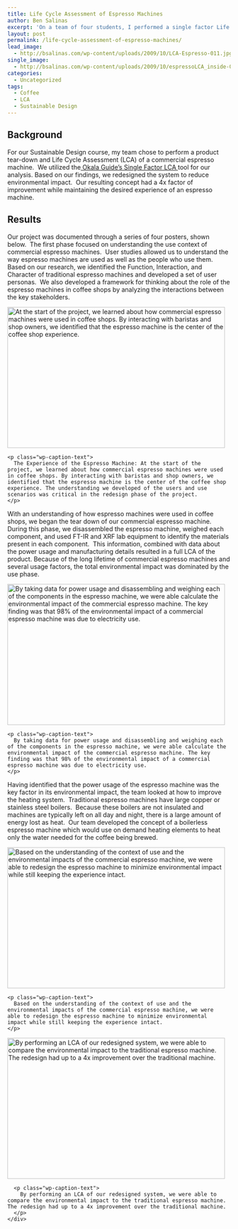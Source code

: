 ```yaml
---
title: Life Cycle Assessment of Espresso Machines
author: Ben Salinas
excerpt: 'On a team of four students, I performed a single factor Life Cycle Assessment (LCA) of a commercial espresso machine.  We identified the function interaction and character of the commercial espresso machine before performing a complete tear-down and LCA.  Finally, we redesigned the system resulting in a 3-4x reduction in environmental impact.'
layout: post
permalink: /life-cycle-assessment-of-espresso-machines/
lead_image:
  - http://bsalinas.com/wp-content/uploads/2009/10/LCA-Espresso-011.jpg
single_image:
  - http://bsalinas.com/wp-content/uploads/2009/10/espressoLCA_inside-01.jpg
categories:
  - Uncategorized
tags:
  - Coffee
  - LCA
  - Sustainable Design
---
```

## Background

For our Sustainable Design course, my team chose to perform a product tear-down and Life Cycle Assessment (LCA) of a commercial espresso machine.  We utilized the<a href="http://www.idsa.org/WHATSNEW/SECTIONS/ECOSECTION/okala.html" target="_blank"> Okala Guide&#8217;s Single Factor LCA </a>tool for our analysis. Based on our findings, we redesigned the system to reduce environmental impact.  Our resulting concept had a 4x factor of improvement while maintaining the desired experience of an espresso machine.

## Results

Our project was documented through a series of four posters, shown below.  The first phase focused on understanding the use context of commercial espresso machines.  User studies allowed us to understand the way espresso machines are used as well as the people who use them.  Based on our research, we identified the Function, Interaction, and Character of traditional espresso machines and developed a set of user personas.  We also developed a framework for thinking about the role of the espresso machines in coffee shops by analyzing the interactions between the key stakeholders.

<p style="text-align: center;">
  <div id="attachment_185" style="width: 501px" class="wp-caption aligncenter">
    <a href="http://bsalinas.com/wp-content/uploads/2009/10/Slide11.JPG"><img class="size-large wp-image-185    " title="Context of Espresso Machines" src="http://bsalinas.com/wp-content/uploads/2009/10/Slide11-1024x662.jpg" alt="At the start of the project, we learned about how commercial espresso machines were used in coffee shops.  By interacting with baristas and shop owners, we identified that the espresso machine is the center of the coffee shop experience." width="491" height="318" /></a>
    
    <p class="wp-caption-text">
      The Experience of the Espresso Machine: At the start of the project, we learned about how commercial espresso machines were used in coffee shops. By interacting with baristas and shop owners, we identified that the espresso machine is the center of the coffee shop experience. The understanding we developed of the users and use scenarios was critical in the redesign phase of the project.
    </p>
  </div>
  
  <p>
    With an understanding of how espresso machines were used in coffee shops, we began the tear down of our commercial espresso machine.  During this phase, we disassembled the espresso machine, weighed each component, and used FT-IR and XRF lab equipment to identify the materials present in each component.  This information, combined with data about the power usage and manufacturing details resulted in a full LCA of the product. Because of the long lifetime of commercial espresso machines and several usage factors, the total environmental impact was dominated by the use phase.
  </p>
  
  <div id="attachment_145" style="width: 501px" class="wp-caption aligncenter">
    <a href="http://bsalinas.com/wp-content/uploads/2009/10/Slide2.jpg"><img class="size-large wp-image-145  " title="Analysis of Existing Espresso Machine" src="http://bsalinas.com/wp-content/uploads/2009/10/Slide2-1024x662.jpg" alt="By taking data for power usage and disassembling and weighing each of the components in the espresso machine, we were able calculate the environmental impact of the commercial espresso machine.  The key finding was that 98% of the environmental impact of a commercial espresso machine was due to electricity use." width="491" height="318" /></a>
    
    <p class="wp-caption-text">
      By taking data for power usage and disassembling and weighing each of the components in the espresso machine, we were able calculate the environmental impact of the commercial espresso machine. The key finding was that 98% of the environmental impact of a commercial espresso machine was due to electricity use.
    </p>
  </div>
  
  <p>
    Having identified that the power usage of the espresso machine was the key factor in its environmental impact, the team looked at how to improve the heating system.  Traditional espresso machines have large copper or stainless steel boilers.  Because these boilers are not insulated and machines are typically left on all day and night, there is a large amount of energy lost as heat.  Our team developed the concept of a boilerless espresso machine which would use on demand heating elements to heat only the water needed for the coffee being brewed.
  </p>
  
  <div id="attachment_148" style="width: 501px" class="wp-caption aligncenter">
    <a href="http://bsalinas.com/wp-content/uploads/2009/10/Slide51.jpg"><img class="size-large wp-image-148  " title="System Redesign" src="http://bsalinas.com/wp-content/uploads/2009/10/Slide51-1024x662.jpg" alt="Based on the understanding of the context of use and the environmental impacts of the commercial espresso machine, we were able to redesign the espresso machine to minimize environmental impact while still keeping the experience intact." width="491" height="318" /></a>
    
    <p class="wp-caption-text">
      Based on the understanding of the context of use and the environmental impacts of the commercial espresso machine, we were able to redesign the espresso machine to minimize environmental impact while still keeping the experience intact.
    </p>
  </div>
  
  <p style="text-align: center;">
    <div id="attachment_146" style="width: 501px" class="wp-caption aligncenter">
      <a href="http://bsalinas.com/wp-content/uploads/2009/10/Slide3.jpg"><img class="size-large wp-image-146  " title="Analysis of Redesigned Product" src="http://bsalinas.com/wp-content/uploads/2009/10/Slide3-1024x662.jpg" alt="By performing an LCA of our redesigned system, we were able to compare the environmental impact to the traditional espresso machine.  The redesign had up to a 4x improvement over the traditional machine." width="491" height="318" /></a>
      
      <p class="wp-caption-text">
        By performing an LCA of our redesigned system, we were able to compare the environmental impact to the traditional espresso machine. The redesign had up to a 4x improvement over the traditional machine.
      </p>
    </div>